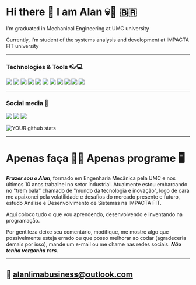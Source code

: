 # Hi there 👋 I am Alan 💀🤘 🇧🇷

<p>I'm graduated in Mechanical Engineering at UMC university 
<p>Currently, I'm student of the systems analysis and development at IMPACTA FIT university

---
 ### Technologies & Tools 👓💻
  ![](https://img.shields.io/badge/Python-FFD43B?style=for-the-badge&logo=python&logoColor=darkgreen)
  ![](https://img.shields.io/badge/pycharm-143?style=for-the-badge&logo=pycharm&logoColor=black&color=black&labelColor=green)
  ![](https://img.shields.io/badge/HTML5-E34F26?style=for-the-badge&logo=html5&logoColor=white)
  ![](https://img.shields.io/badge/CSS3-1572B6?style=for-the-badge&logo=css3&logoColor=white)
  ![](https://img.shields.io/badge/MySQL-00000F?style=for-the-badge&logo=mysql&logoColor=white)
  ![](https://img.shields.io/badge/SAP-0FAAFF?style=for-the-badge&logo=sap&logoColor=white)
  ![](https://img.shields.io/badge/sublime_text-%23575757.svg?&style=for-the-badge&logo=sublime-text&logoColor=important)
  ![](https://img.shields.io/badge/Microsoft_Excel-217346?style=for-the-badge&logo=microsoft-excel&logoColor=white)
  ![](https://img.shields.io/badge/Microsoft_Word-2B579A?style=for-the-badge&logo=microsoft-word&logoColor=white)
  ![](https://img.shields.io/badge/Microsoft_PowerPoint-B7472A?style=for-the-badge&logo=microsoft-powerpoint&logoColor=white)
  ![](https://img.shields.io/badge/Microsoft_SQL_Server-CC2927?style=for-the-badge&logo=microsoft-sql-server&logoColor=white)
  
---
 ### Social media 👀
 [<img src = "https://img.shields.io/badge/instagram-%23E4405F.svg?&style=for-the-badge&logo=instagram&logoColor=white">](https://www.instagram.com/alaanlimaa/?hl=pt-br)
 [<img src="https://img.shields.io/badge/linkedin-%230077B5.svg?&style=for-the-badge&logo=linkedin&logoColor=white" />](https://www.linkedin.com/in/alaanlimaa/)
 [<img src = "https://img.shields.io/badge/facebook-%231877F2.svg?&style=for-the-badge&logo=facebook&logoColor=white">](https://www.facebook.com/alan.lima.96199)
 
![YOUR github stats](https://github-readme-stats.vercel.app/api?username=alaanlimaa)

---
 # Apenas faça 🏃‍♂️ Apenas programe 🖥️
 
  _***Prazer sou o Alan***_, formado em Engenharia Mecânica pela UMC e nos últimos 10 anos trabalhei no setor industrial. Atualmente estou embarcando no "trem bala" chamado de "mundo da tecnologia e inovação", logo de cara me apaixonei pela volatilidade e desafios do mercado presente e futuro, estudo Análise e Desenvolvimento de Sistemas na IMPACTA FIT.
<p>Aqui coloco tudo o que vou aprendendo, desenvolvendo e inventando na programação. 

Por gentileza deixe seu comentário, modifique, me mostre algo que possivelmente esteja errado ou que posso melhorar ao codar (agradeceria demais por isso), mande um e-mail ou me chame nas redes sociais. ***Não tenha vergonha rsrs***.

---
## 📧 alanlimabusiness@outlook.com


